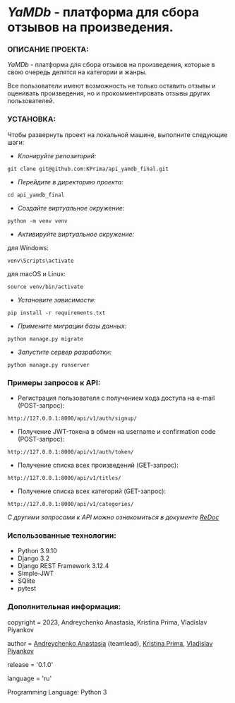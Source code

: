 # _YaMDb_ - платформа для сбора отзывов на произведения.

### ОПИСАНИЕ ПРОЕКТА:

_YaMDb_ - платформа для сбора отзывов на произведения, которые в свою очередь делятся на категории и жанры.

Все пользователи имеют возможность не только оставить отзывы и оценивать произведения, но и прокомментировать отзывы других пользователей.


### УСТАНОВКА:

Чтобы развернуть проект на локальной машине, выполните следующие шаги:

- _Клонируйте репозиторий:_
```
git clone git@github.com:KPrima/api_yamdb_final.git
```
- _Перейдите в директорию проекта:_
```
cd api_yamdb_final
```
- _Создайте виртуальное окружение:_
```
python -m venv venv
```
- _Активируйте виртуальное окружение:_

для Windows:
```
venv\Scripts\activate
```

для macOS и Linux:
```
source venv/bin/activate
```

- _Установите зависимости:_
```
pip install -r requirements.txt
```
- _Примените миграции базы данных:_
```
python manage.py migrate
```
- _Запустите сервер разработки:_
```
python manage.py runserver
```

### Примеры запросов к API:

* Регистрация пользователя с получением кода доступа на e-mail (POST-запрос):

```
http://127.0.0.1:8000/api/v1/auth/signup/
```

* Получение JWT-токена в обмен на username и confirmation code (POST-запрос):

```
http://127.0.0.1:8000/api/v1/auth/token/
```

* Получение списка всех произведений (GET-запрос):

```
http://127.0.0.1:8000/api/v1/titles/
```

* Получение списка всех категорий (GET-запрос):

```
http://127.0.0.1:8000/api/v1/categories/
```

*С другими запросами к API можно ознакомиться в документе [ReDoc](http://127.0.0.1:8000/redoc/)*

### Использованные технологии:

- Python 3.9.10
- Django 3.2
- Django REST Framework 3.12.4
- Simple-JWT
- SQlite
- pytest

### Дополнительная  информация:

copyright = 2023, Andreychenko Anastasia, Kristina Prima, Vladislav Piyankov

author = [Andreychenko Anastasia](https://github.com/Maivery) (teamlead), [Kristina Prima](https://github.com/KPrima), [Vladislav Piyankov](https://github.com/BraziT)

release = '0.1.0'

language = 'ru'

Programming Language: Python 3
